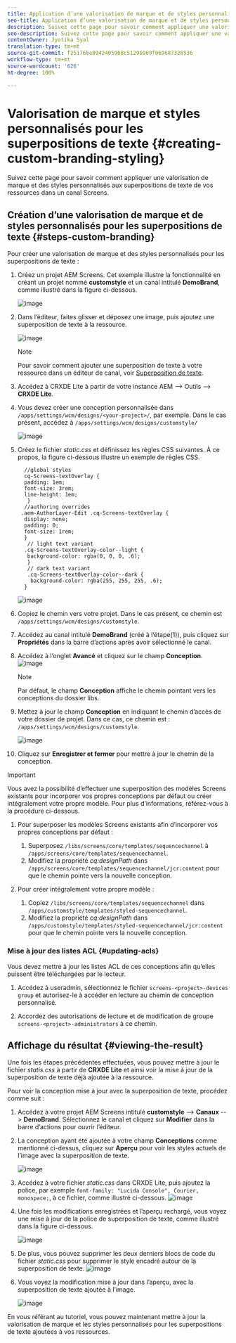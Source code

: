 ```yaml
---
title: Application d’une valorisation de marque et de styles personnalisés aux superpositions de texte
seo-title: Application d’une valorisation de marque et de styles personnalisés aux superpositions de texte
description: Suivez cette page pour savoir comment appliquer une valorisation de marque et des styles personnalisés aux superpositions de texte.
seo-description: Suivez cette page pour savoir comment appliquer une valorisation de marque et des styles personnalisés aux superpositions de texte.
contentOwner: Jyotika Syal
translation-type: tm+mt
source-git-commit: f25176be89424059b8c51296969f069687328536
workflow-type: tm+mt
source-wordcount: '626'
ht-degree: 100%

---
```



# Valorisation de marque et styles personnalisés pour les superpositions de texte {#creating-custom-branding-styling}

Suivez cette page pour savoir comment appliquer une valorisation de marque et des styles personnalisés aux superpositions de texte de vos ressources dans un canal Screens.

## Création d’une valorisation de marque et de styles personnalisés pour les superpositions de texte {#steps-custom-branding}

Pour créer une valorisation de marque et des styles personnalisés pour les superpositions de texte :

1. Créez un projet AEM Screens. Cet exemple illustre la fonctionnalité en créant un projet nommé **customstyle** et un canal intitulé **DemoBrand**, comme illustré dans la figure ci-dessous.

   ![image](/help/user-guide/assets/custom-brand/custom-brand1.png)

1. Dans l’éditeur, faites glisser et déposez une image, puis ajoutez une superposition de texte à la ressource.

   ![image](/help/user-guide/assets/custom-brand/custom-brand2.png)

   >[!NOTE]
   >Pour savoir comment ajouter une superposition de texte à votre ressource dans un éditeur de canal, voir [Superposition de texte](/help/user-guide/text-overlay.md).

1. Accédez à CRXDE Lite à partir de votre instance AEM --> Outils --> **CRXDE Lite**.

1. Vous devez créer une conception personnalisée dans `/apps/settings/wcm/designs/<your-project>/`, par exemple. Dans le cas présent, accédez à `/apps/settings/wcm/designs/customstyle/`

   ![image](/help/user-guide/assets/custom-brand/custom-brand3.png)

1. Créez le fichier *static.css* et définissez les règles CSS suivantes. À ce propos, la figure ci-dessous illustre un exemple de règles CSS.

   ```shell
     //global styles
     cq-Screens-textOverlay {
     padding: 1em;
     font-size: 3rem;
     line-height: 1em;
      }
     //authoring overrides
    .aem-AuthorLayer-Edit .cq-Screens-textOverlay {
     display: none;
     padding: 0;
     font-size: 1rem;
     }
      // light text variant
     .cq-Screens-textOverlay-color--light {
      background-color: rgba(0, 0, 0, .6);
      }
      // dark text variant
      .cq-Screens-textOverlay-color--dark {
       background-color: rgba(255, 255, 255, .6);
     }
   ```

   ![image](/help/user-guide/assets/custom-brand/custom-brand4.png)

1. Copiez le chemin vers votre projet. Dans le cas présent, ce chemin est `/apps/settings/wcm/designs/customstyle`.

1. Accédez au canal intitulé **DemoBrand** (créé à l’étape(1)), puis cliquez sur **Propriétés** dans la barre d’actions après avoir sélectionné le canal.

1. Accédez à l’onglet **Avancé** et cliquez sur le champ **Conception**.
   ![image](/help/user-guide/assets/custom-brand/custom-brand5.png)

   >[!NOTE]
   >Par défaut, le champ **Conception** affiche le chemin pointant vers les conceptions du dossier libs.

1. Mettez à jour le champ **Conception** en indiquant le chemin d’accès de votre dossier de projet. Dans ce cas, ce chemin est : `/apps/settings/wcm/designs/customstyle`.

   ![image](/help/user-guide/assets/custom-brand/custom-brand6.png)

1. Cliquez sur **Enregistrer et fermer** pour mettre à jour le chemin de la conception.

>[!IMPORTANT]
>
> Vous avez la possibilité d’effectuer une superposition des modèles Screens existants pour incorporer vos propres conceptions par défaut ou créer intégralement votre propre modèle. Pour plus d’informations, référez-vous à la procédure ci-dessous.

1. Pour superposer les modèles Screens existants afin d’incorporer vos propres conceptions par défaut :

   1. Superposez `/libs/screens/core/templates/sequencechannel` à `/apps/screens/core/templates/sequencechannel`.
   1. Modifiez la propriété *cq:designPath* dans `/apps/screens/core/templates/sequencechannel/jcr:content` pour que le chemin pointe vers la nouvelle conception.

1. Pour créer intégralement votre propre modèle :
   1. Copiez `/libs/screens/core/templates/sequencechannel` dans `/apps/customstyle/templates/styled-sequencechannel`.
   1. Modifiez la propriété *cq:designPath* dans `/apps/customstyle/templates/styled-sequencechannel/jcr:content` pour que le chemin pointe vers la nouvelle conception.


### Mise à jour des listes ACL {#updating-acls}

Vous devez mettre à jour les listes ACL de ces conceptions afin qu’elles puissent être téléchargées par le lecteur.

1. Accédez à useradmin, sélectionnez le fichier `screens-<project>-devices group` et autorisez-le à accéder en lecture au chemin de conception personnalisé.

1. Accordez des autorisations de lecture et de modification de groupe `screens-<project>-administrators` à ce chemin.

## Affichage du résultat {#viewing-the-result}

Une fois les étapes précédentes effectuées, vous pouvez mettre à jour le fichier *statis.css* à partir de **CRXDE Lite** et ainsi voir la mise à jour de la superposition de texte déjà ajoutée à la ressource.

Pour voir la conception mise à jour avec la superposition de texte, procédez comme suit :

1. Accédez à votre projet AEM Screens intitulé **customstyle** --> **Canaux** --> **DemoBrand**. Sélectionnez le canal et cliquez sur **Modifier** dans la barre d’actions pour ouvrir l’éditeur.

1. La conception ayant été ajoutée à votre champ **Conceptions** comme mentionné ci-dessus, cliquez sur **Aperçu** pour voir les styles actuels de l’image avec la superposition de texte.

   ![image](/help/user-guide/assets/custom-brand/custom-brand7.png)

1. Accédez à votre fichier *static.css* dans CRXDE Lite, puis ajoutez la police, par exemple `font-family: "Lucida Console", Courier, monospace;`, à ce fichier, comme illustré ci-dessous.
   ![image](/help/user-guide/assets/custom-brand/custom-brand8.png)

1. Une fois les modifications enregistrées et l’aperçu rechargé, vous voyez une mise à jour de la police de superposition de texte, comme illustré dans la figure ci-dessous.

   ![image](/help/user-guide/assets/custom-brand/custom-brand9.png)

1. De plus, vous pouvez supprimer les deux derniers blocs de code du fichier *static.css* pour supprimer le style encadré autour de la superposition de texte.
   ![image](/help/user-guide/assets/custom-brand/custom-brand10.png)

1. Vous voyez la modification mise à jour dans l’aperçu, avec la superposition de texte ajoutée à l’image.

   ![image](/help/user-guide/assets/custom-brand/custom-brand11.png)

En vous référant au tutoriel, vous pouvez maintenant mettre à jour la valorisation de marque et les styles personnalisés pour les superpositions de texte ajoutées à vos ressources.









